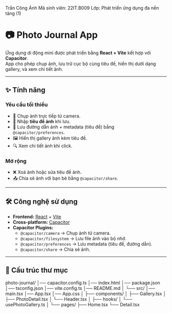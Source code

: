 Trần Công Ánh
Mã sinh viên: 22IT.B009
Lớp: Phát triển ứng dụng đa nền tảng (1)

# 📷 Photo Journal App

Ứng dụng di động mini được phát triển bằng **React + Vite** kết hợp với **Capacitor**.  
App cho phép chụp ảnh, lưu trữ cục bộ cùng tiêu đề, hiển thị dưới dạng gallery, và xem chi tiết ảnh.

---

## ✨ Tính năng

### Yêu cầu tối thiểu

- 📸 Chụp ảnh trực tiếp từ camera.
- 📝 Nhập **tiêu đề ảnh** khi lưu.
- 💾 Lưu đường dẫn ảnh + metadata (tiêu đề) bằng `@capacitor/preferences`.
- 🖼️ Hiển thị gallery ảnh kèm tiêu đề.
- 🔍 Xem chi tiết ảnh khi click.

### Mở rộng

- ❌ Xoá ảnh hoặc sửa tiêu đề ảnh.
- 📤 Chia sẻ ảnh với bạn bè bằng `@capacitor/share`.

---

## 🛠️ Công nghệ sử dụng

- **Frontend:** [React](https://react.dev/) + [Vite](https://vitejs.dev/)
- **Cross-platform:** [Capacitor](https://capacitorjs.com/)
- **Capacitor Plugins:**
  - `@capacitor/camera` → Chụp ảnh từ camera.
  - `@capacitor/filesystem` → Lưu file ảnh vào bộ nhớ.
  - `@capacitor/preferences` → Lưu metadata (tiêu đề, đường dẫn).
  - `@capacitor/share` → Chia sẻ ảnh.

---

## 📂 Cấu trúc thư mục

photo-journal/
│── capacitor.config.ts
│── index.html
│── package.json
│── tsconfig.json
│── vite.config.ts
│── README.md
│
└── src/
│── main.tsx
│── App.tsx
│── App.css
│
├── components/
│ ├── Gallery.tsx
│ ├── PhotoDetail.tsx
│ └── Header.tsx
│
├── hooks/
│ └── usePhotoGallery.ts
│
└── pages/
├── Home.tsx
└── Detail.tsx
